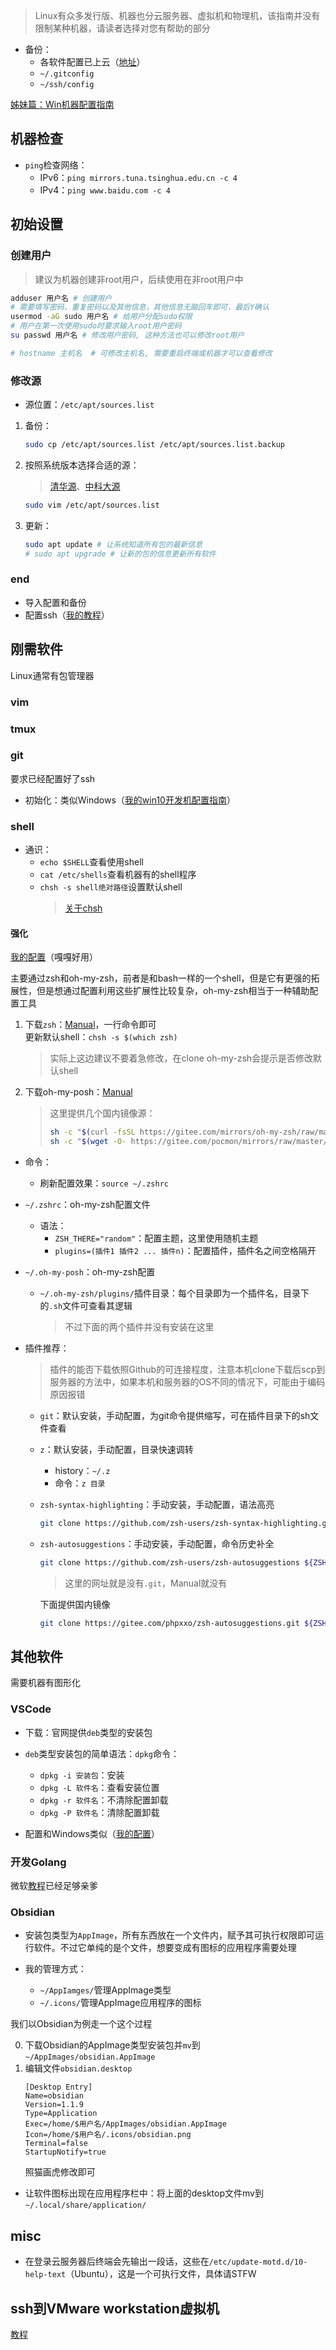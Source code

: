 >Linux有众多发行版、机器也分云服务器、虚拟机和物理机，该指南并没有限制某种机器，请读者选择对您有帮助的部分

+ 备份：
	+ 各软件配置已上云（[地址](https://github.com/zweix123/linux-config)）
	+ `~/.gitconfig`
	+ `~/ssh/config`

[姊妹篇：Win机器配置指南](https://github.com/zweix123/CS-notes/blob/master/Missing-Semester/win10%E5%BC%80%E5%8F%91%E6%9C%BA%E9%85%8D%E7%BD%AE%E6%8C%87%E5%8D%97.md)

## 机器检查

+ `ping`检查网络：
	+ IPv6：`ping mirrors.tuna.tsinghua.edu.cn -c 4`
	+ IPv4：`ping www.baidu.com -c 4`

## 初始设置

### 创建用户

>建议为机器创建非root用户，后续使用在非root用户中

```bash
adduser 用户名 # 创建用户
# 需要填写密码、重复密码以及其他信息，其他信息无脑回车即可，最后Y确认
usermod -aG sudo 用户名 # 给用户分配sudo权限
# 用户在第一次使用sudo时要求输入root用户密码
su passwd 用户名 # 修改用户密码, 这种方法也可以修改root用户

# hostname 主机名  # 可修改主机名, 需要重启终端或机器才可以查看修改
```

### 修改源

+ 源位置：`/etc/apt/sources.list`

1. 备份：
	```bash
	sudo cp /etc/apt/sources.list /etc/apt/sources.list.backup
	```

2. 按照系统版本选择合适的源：
	>[清华源](https://mirrors.tuna.tsinghua.edu.cn/help/ubuntu/)、[中科大源](https://mirrors.ustc.edu.cn/repogen/)

	```bash
	sudo vim /etc/apt/sources.list
	```

3. 更新：
	```bash
	sudo apt update # 让系统知道所有包的最新信息
	# sudo apt upgrade # 让新的包的信息更新所有软件
	```

### end

+ 导入配置和备份
+ 配置ssh（[我的教程](https://github.com/zweix123/CS-notes/blob/master/Missing-Semester/SSH.md)）

## 刚需软件
Linux通常有包管理器

### vim

### tmux

### git
要求已经配置好了ssh

+ 初始化：类似Windows（[我的win10开发机配置指南](https://github.com/zweix123/CS-notes/blob/master/Missing-Semester/win10%E5%BC%80%E5%8F%91%E6%9C%BA%E9%85%8D%E7%BD%AE%E6%8C%87%E5%8D%97.md#5.-Git)）

### shell

+ 通识：
	+ `echo $SHELL`查看使用shell
	+ `cat /etc/shells`查看机器有的shell程序
	+ `chsh -s shell绝对路径`设置默认shell
		>[关于chsh](https://wangchujiang.com/linux-command/c/chsh.html)

#### 强化
[我的配置](https://github.com/zweix123/linux-config)（嘎嘎好用）

主要通过zsh和oh-my-zsh，前者是和bash一样的一个shell，但是它有更强的拓展性，但是想通过配置利用这些扩展性比较复杂，oh-my-zsh相当于一种辅助配置工具

1. 下载`zsh`：[Manual](https://github.com/ohmyzsh/ohmyzsh/wiki/Installing-ZSH)，一行命令即可  
	更新默认shell：`chsh -s $(which zsh)`
	>实际上这边建议不要着急修改，在clone oh-my-zsh会提示是否修改默认shell

2. 下载oh-my-posh：[Manual](https://github.com/ohmyzsh/ohmyzsh/wiki)
	>这里提供几个国内镜像源：
	>```bash
	>sh -c "$(curl -fsSL https://gitee.com/mirrors/oh-my-zsh/raw/master/tools/install.sh)"
	>sh -c "$(wget -O- https://gitee.com/pocmon/mirrors/raw/master/tools/install.sh)"
	>```

+ 命令：
	+ 刷新配置效果：`source ~/.zshrc`

+ `~/.zshrc`：oh-my-zsh配置文件
	+ 语法：
		+ `ZSH_THERE="random"`：配置主题，这里使用随机主题
		+ `plugins=(插件1 插件2 ... 插件n)`：配置插件，插件名之间空格隔开

+ `~/.oh-my-posh`：oh-my-zsh配置
	+ `~/.oh-my-zsh/plugins/`插件目录：每个目录即为一个插件名，目录下的`.sh`文件可查看其逻辑
		>不过下面的两个插件并没有安装在这里

+ 插件推荐：
	>插件的能否下载依照Github的可连接程度，注意本机clone下载后scp到服务器的方法中，如果本机和服务器的OS不同的情况下，可能由于编码原因报错

	+ `git`：默认安装，手动配置，为git命令提供缩写，可在插件目录下的sh文件查看
	+ `z`：默认安装，手动配置，目录快速调转
		+ history：`~/.z`
		+ 命令：`z 目录`
	+ `zsh-syntax-highlighting`：手动安装，手动配置，语法高亮
		```bash
		git clone https://github.com/zsh-users/zsh-syntax-highlighting.git ${ZSH_CUSTOM:-~/.oh-my-zsh/custom}/plugins/zsh-syntax-highlighting
		```
		
	+ `zsh-autosuggestions`：手动安装，手动配置，命令历史补全
		```bash
		git clone https://github.com/zsh-users/zsh-autosuggestions ${ZSH_CUSTOM:-~/.oh-my-zsh/custom}/plugins/zsh-autosuggestions
		```
		>这里的网址就是没有`.git`，Manual就没有  

		下面提供国内镜像
		```bash
		git clone https://gitee.com/phpxxo/zsh-autosuggestions.git ${ZSH_CUSTOM:-~/.oh-my-zsh/custom}/plugins/zsh-autosuggestions
		```

## 其他软件
需要机器有图形化

### VSCode

+ 下载：官网提供`deb`类型的安装包

+ `deb`类型安装包的简单语法：`dpkg`命令：
	+ `dpkg -i 安装包`：安装
	+ `dpkg -L 软件名`：查看安装位置
	+ `dpkg -r 软件名`：不清除配置卸载
	+ `dpkg -P 软件名`：清除配置卸载

+ 配置和Windows类似（[我的配置](https://github.com/zweix123/CS-notes/blob/master/Missing-Semester/win10%E5%BC%80%E5%8F%91%E6%9C%BA%E9%85%8D%E7%BD%AE%E6%8C%87%E5%8D%97.md#7%E7%BC%96%E8%BE%91%E5%99%A8vscode)）

### 开发Golang
微软[教程](https://learn.microsoft.com/zh-cn/azure/developer/go/configure-visual-studio-code)已经足够亲爹

### Obsidian

+ 安装包类型为`AppImage`，所有东西放在一个文件内，赋予其可执行权限即可运行软件。不过它单纯的是个文件，想要变成有图标的应用程序需要处理

+ 我的管理方式：
	+ `~/AppIamges/`管理AppImage类型
	+ `~/.icons/`管理AppImage应用程序的图标

我们以Obsidian为例走一个这个过程

0. 下载Obsidian的AppImage类型安装包并`mv`到`~/AppImages/obsidian.AppImage`
1. 编辑文件`obsidian.desktop`
	```
	[Desktop Entry]
	Name=obsidian
	Version=1.1.9
	Type=Application
	Exec=/home/$用户名/AppImages/obsidian.AppImage
	Icon=/home/$用户名/.icons/obsidian.png
	Terminal=false
	StartupNotify=true
	```
	照猫画虎修改即可

+ 让软件图标出现在应用程序栏中：将上面的desktop文件mv到`~/.local/share/application/`

## misc

+ 在登录云服务器后终端会先输出一段话，这些在`/etc/update-motd.d/10-help-text`（Ubuntu），这是一个可执行文件，具体请STFW

## ssh到VMware workstation虚拟机
[教程](https://cloud.tencent.com/developer/article/1679861#:~:text=windows%E5%AE%BF%E4%B8%BB%E6%9C%BA%E5%A6%82%E4%BD%95SSH%E8%BF%9E%E6%8E%A5VMware%E7%9A%84Linux%E8%99%9A%E6%8B%9F%E6%9C%BA%201%201%E3%80%81%E5%AE%89%E8%A3%85%E5%A5%BDUbuntu%E8%99%9A%E6%8B%9F%E6%9C%BA%202,2%E3%80%81%E5%BB%BA%E7%AB%8BIP%E6%98%A0%E5%B0%84%203%203%E3%80%81%E9%85%8D%E7%BD%AE%E8%99%9A%E6%8B%9F%E6%9C%BASSH%204%204%E3%80%81%E9%85%8D%E7%BD%AE%E8%99%9A%E6%8B%9F%E6%9C%BA%E9%98%B2%E7%81%AB%E5%A2%99)